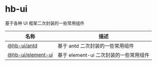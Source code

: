 # hb-ui

基于各种 UI 框架二次封装的一些常用组件

<table>
  <thead>
    <th>名称</th>
    <th>描述</th>
  </thead>
  <tbody>
    <tr>
      <td>
        <a href="https://github.com/hello-fe/hb-ui/tree/main/packages/antd">@hb-ui/antd</a>
      </td>
      <td>
        基于 antd 二次封装的一些常用组件
      </td>
    </tr>
    <tr>
      <td>
        <a href="https://github.com/hello-fe/hb-ui/tree/main/packages/element-ui">@hb-ui/element-ui</a>
      </td>
      <td>
        基于 element-ui 二次封装的一些常用组件
      </td>
    </tr>
  </tbody>
</table>

